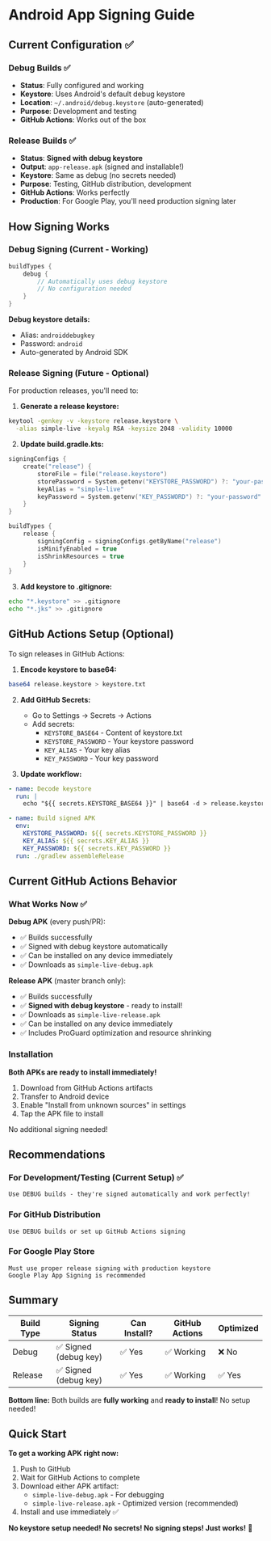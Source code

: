 # Android App Signing Guide

## Current Configuration ✅

### Debug Builds ✅
- **Status**: Fully configured and working
- **Keystore**: Uses Android's default debug keystore
- **Location**: `~/.android/debug.keystore` (auto-generated)
- **Purpose**: Development and testing
- **GitHub Actions**: Works out of the box

### Release Builds ✅
- **Status**: **Signed with debug keystore**
- **Output**: `app-release.apk` (signed and installable!)
- **Keystore**: Same as debug (no secrets needed)
- **Purpose**: Testing, GitHub distribution, development
- **GitHub Actions**: Works perfectly
- **Production**: For Google Play, you'll need production signing later

## How Signing Works

### Debug Signing (Current - Working)
```kotlin
buildTypes {
    debug {
        // Automatically uses debug keystore
        // No configuration needed
    }
}
```

**Debug keystore details:**
- Alias: `androiddebugkey`
- Password: `android`
- Auto-generated by Android SDK

### Release Signing (Future - Optional)

For production releases, you'll need to:

1. **Generate a release keystore:**
```bash
keytool -genkey -v -keystore release.keystore \
  -alias simple-live -keyalg RSA -keysize 2048 -validity 10000
```

2. **Update build.gradle.kts:**
```kotlin
signingConfigs {
    create("release") {
        storeFile = file("release.keystore")
        storePassword = System.getenv("KEYSTORE_PASSWORD") ?: "your-password"
        keyAlias = "simple-live"
        keyPassword = System.getenv("KEY_PASSWORD") ?: "your-password"
    }
}

buildTypes {
    release {
        signingConfig = signingConfigs.getByName("release")
        isMinifyEnabled = true
        isShrinkResources = true
    }
}
```

3. **Add keystore to .gitignore:**
```bash
echo "*.keystore" >> .gitignore
echo "*.jks" >> .gitignore
```

## GitHub Actions Setup (Optional)

To sign releases in GitHub Actions:

1. **Encode keystore to base64:**
```bash
base64 release.keystore > keystore.txt
```

2. **Add GitHub Secrets:**
   - Go to Settings → Secrets → Actions
   - Add secrets:
     - `KEYSTORE_BASE64` - Content of keystore.txt
     - `KEYSTORE_PASSWORD` - Your keystore password
     - `KEY_ALIAS` - Your key alias
     - `KEY_PASSWORD` - Your key password

3. **Update workflow:**
```yaml
- name: Decode keystore
  run: |
    echo "${{ secrets.KEYSTORE_BASE64 }}" | base64 -d > release.keystore

- name: Build signed APK
  env:
    KEYSTORE_PASSWORD: ${{ secrets.KEYSTORE_PASSWORD }}
    KEY_ALIAS: ${{ secrets.KEY_ALIAS }}
    KEY_PASSWORD: ${{ secrets.KEY_PASSWORD }}
  run: ./gradlew assembleRelease
```

## Current GitHub Actions Behavior

### What Works Now ✅

**Debug APK** (every push/PR):
- ✅ Builds successfully
- ✅ Signed with debug keystore automatically
- ✅ Can be installed on any device immediately
- ✅ Downloads as `simple-live-debug.apk`

**Release APK** (master branch only):
- ✅ Builds successfully
- ✅ **Signed with debug keystore** - ready to install!
- ✅ Downloads as `simple-live-release.apk`
- ✅ Can be installed on any device immediately
- ✅ Includes ProGuard optimization and resource shrinking

### Installation

**Both APKs are ready to install immediately!**

1. Download from GitHub Actions artifacts
2. Transfer to Android device
3. Enable "Install from unknown sources" in settings
4. Tap the APK file to install

No additional signing needed!

## Recommendations

### For Development/Testing (Current Setup) ✅
```
Use DEBUG builds - they're signed automatically and work perfectly!
```

### For GitHub Distribution
```
Use DEBUG builds or set up GitHub Actions signing
```

### For Google Play Store
```
Must use proper release signing with production keystore
Google Play App Signing is recommended
```

## Summary

| Build Type | Signing Status | Can Install? | GitHub Actions | Optimized |
|------------|----------------|--------------|----------------|-----------|
| Debug | ✅ Signed (debug key) | ✅ Yes | ✅ Working | ❌ No |
| Release | ✅ Signed (debug key) | ✅ Yes | ✅ Working | ✅ Yes |

**Bottom line:** Both builds are **fully working** and **ready to install**! No setup needed!

## Quick Start

**To get a working APK right now:**

1. Push to GitHub
2. Wait for GitHub Actions to complete
3. Download either APK artifact:
   - `simple-live-debug.apk` - For debugging
   - `simple-live-release.apk` - Optimized version (recommended)
4. Install and use immediately ✅

**No keystore setup needed! No secrets! No signing steps! Just works!** 🎉
